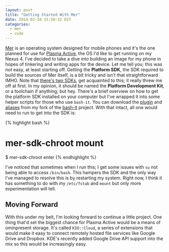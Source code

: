 ```yaml
---
layout: post
title: "Getting Started With Mer"
date: 2014-02-18 15:50:32 EST
categories:
  - mer
  - code
---
```


[Mer][mer] is an operating system designed for mobile phones and it's the one
planned for use for [Plasma Active][plasma_active], the OS I'd like to get
running on my Nexus 4. I've decided to take a dive into building an image for
my phone in hopes of tinkering and writing apps for the device. Let me tell
you; this was *not* easy, at least starting off. Getting the **Platform SDK**,
the SDK required to build the sources of Mer itself, is a bit tricky and isn't
that straightforward IMHO. Note that [there's two SDKs][mer_sdks], get
acquainted to this; it really threw me off at first. In my opinion, it should
be named the **Platform Development Kit**, or a toolchain if anything; but
hey. There's a brief overview on how to get the platform SDK installed on your
computer but I've wrapped it into some helper scripts for those who use
`bash-it`. You can download the [plugin][mer_install_plugin] and
[aliases][mer_install_alias] from my fork of the [bash-it][bash_it] project.
With that intact, all one would need to run to get into the SDK is:

{% highlight bash %}
# mer-sdk-chroot mount
$ mer-sdk-chroot enter
{% endhighlight %}

I've noticed that sometimes when I run this; I get some issues with `su` not
being able to access `/bin/bash`. This hampers the SDK and the only way I've
managed to resolve this is by restarting my system. Right now, I think it has
something to do with my `/etc/fstab` and `mount` but only more experimentation
will tell.

## Moving Forward

With this under my belt, I'm looking forward to continue a little project. One
thing that'd set the biggest chance for Plasma Active would be a means of
ominpresent storage. It's called `KIO::Cloud`, a series of extensions that
would make it easy to connect remotely hosted file services like Google Drive
and Dropbox. KDE's recently added Google Drive API support into the mix so
this would be increasingly easy.

[mer]: http://merproject.org/
[plasma_active]: http://plasma-active.org/
[pdk]: https://wiki.merproject.org/wiki/Platform_SDK#Using_the_platform_SDK
[bash_it]: https://github.com/revans/bash-it
[mer_sdks]: https://wiki.merproject.org/wiki/Platform_SDK#Mer_platform_SDK
[mer_install_plugin]: http://url.jalcine.me/1cnipOn
[mer_install_alias]: http://url.jalcine.me/1kTjAdp
